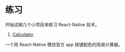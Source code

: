 # 练习

开始试做几个小项目来练习 React-Native 技术。

1. [Calculator](https://github.com/Desgard/react-native-calculator)

一个用 React-Native 模仿官方 app 按键配色的简易计算器。